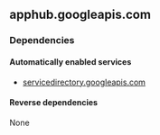 ## apphub.googleapis.com

### Dependencies

#### Automatically enabled services

* [servicedirectory.googleapis.com](../servicedirectory.googleapis.com/)

#### Reverse dependencies

None

